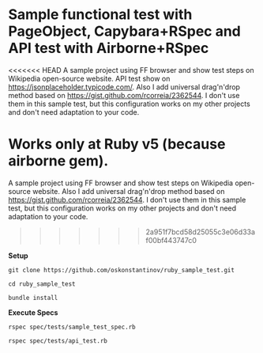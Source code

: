 # Sample functional test with PageObject, Capybara+RSpec and API test with Airborne+RSpec

<<<<<<< HEAD
A sample project using FF browser and show test steps on Wikipedia open-source website. API test show on https://jsonplaceholder.typicode.com/. Also I add universal drag'n'drop method based on https://gist.github.com/rcorreia/2362544. I don't use them in this sample test, but this configuration works on my other projects and don't need adaptation to your code. 

Works only at Ruby v5 (because airborne gem). 
=======
A sample project using FF browser and show test steps on Wikipedia open-source website. Also I add universal drag'n'drop method based on https://gist.github.com/rcorreia/2362544. I don't use them in this sample test, but this configuration works on my other projects and don't need adaptation to your code. 
>>>>>>> 2a951f7bcd58d25055c3e06d33af00bf443747c0

**Setup**

`git clone https://github.com/oskonstantinov/ruby_sample_test.git`

`cd ruby_sample_test`

`bundle install`

**Execute Specs**

`rspec spec/tests/sample_test_spec.rb`

`rspec spec/tests/api_test.rb`

